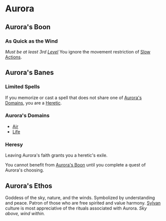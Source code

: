 # Aurora

## Aurora's Boon

### As Quick as the Wind

*Must be at least 3rd [Level](../../../Player%20Characters/Derived%20Statistics/Level.md)*
You ignore the movement restriction of [Slow Actions](../../../Game%20Procedures/Core%20Procedures/Action.md#Slow%20Action).

## Aurora's Banes

### Limited Spells

If you memorize or cast a spell that does not share one of [Aurora's Domains](#Aurora's%20Domains), you are a [Heretic](#Heresy).

### Aurora's Domains

- [Air](../../Spells/Spell%20Domains/Air.md)
- [Life](../../Spells/Spell%20Domains/Life.md)

### Heresy

Leaving Aurora's faith grants you a heretic's exile.

You cannot benefit from [Aurora's Boon](#Aurora's%20Boon) until you complete a quest of Aurora's choosing.

## Aurora's Ethos

Goddess of the sky, nature, and the winds. Symbolized by understanding and peace. Patron of those who are free spirited and value harmony. [Sylvan](../../../Player%20Characters/Ancenstries/Elf.md#Forest%20Elf%20(Sylvan)) culture is most appreciative of the rituals associated with Aurora. *Sky above, wind within.*
